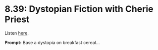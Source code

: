 # 8.39: Dystopian Fiction with Cherie Priest 

Listen [here](http://www.writingexcuses.com/2013/09/29/writing-excuses-8-39-dystopian-fiction-with-cherie-priest/). 

**Prompt:** Base a dystopia on breakfast cereal…